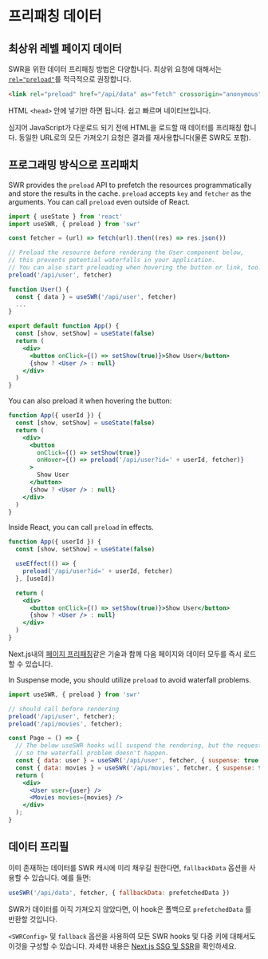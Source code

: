 # 프리패칭 데이터

## 최상위 레벨 페이지 데이터

SWR을 위한 데이터 프리패칭 방법은 다양합니다. 최상위 요청에 대해서는 [`rel="preload"`](https://developer.mozilla.org/en-US/docs/Web/HTML/Preloading_content)를 적극적으로 권장합니다.

```html
<link rel="preload" href="/api/data" as="fetch" crossorigin="anonymous">
```

HTML `<head>` 안에 넣기만 하면 됩니다. 쉽고 빠르며 네이티브입니다.

심지어 JavaScript가 다운로드 되기 전에 HTML을 로드할 때 데이터를 프리패칭 합니다. 동일한 URL로의 모든 가져오기 요청은 결과를 재사용합니다(물론 SWR도 포함).

## 프로그래밍 방식으로 프리패치

SWR provides the `preload` API to prefetch the resources programmatically and store the results in the cache. `preload` accepts `key` and `fetcher` as the arguments. You can call `preload` even outside of React.

```jsx
import { useState } from 'react'
import useSWR, { preload } from 'swr'

const fetcher = (url) => fetch(url).then((res) => res.json())

// Preload the resource before rendering the User component below,
// this prevents potential waterfalls in your application.
// You can also start preloading when hovering the button or link, too.
preload('/api/user', fetcher)

function User() {
  const { data } = useSWR('/api/user', fetcher)
  ...
}

export default function App() {
  const [show, setShow] = useState(false)
  return (
    <div>
      <button onClick={() => setShow(true)}>Show User</button>
      {show ? <User /> : null}
    </div>
  )
}
```

You can also preload it when hovering the button:

```jsx
function App({ userId }) {
  const [show, setShow] = useState(false)
  return (
    <div>
      <button
        onClick={() => setShow(true)}
        onHover={() => preload('/api/user?id=' + userId, fetcher)}
      >
        Show User
      </button>
      {show ? <User /> : null}
    </div>
  )
}
```

Inside React, you can call `preload` in effects.

```jsx
function App({ userId }) {
  const [show, setShow] = useState(false)

  useEffect(() => {
    preload('/api/user?id=' + userId, fetcher)
  }, [useId])

  return (
    <div>
      <button onClick={() => setShow(true)}>Show User</button>
      {show ? <User /> : null}
    </div>
  )
}
```

Next.js내의 [페이지 프리패칭](https://nextjs.org/docs/api-reference/next/router#routerprefetch)같은 기술과 함께 다음 페이지와 데이터 모두를 즉시 로드할 수 있습니다.

In Suspense mode, you should utilize `preload` to avoid waterfall problems.

```jsx
import useSWR, { preload } from 'swr'

// should call before rendering
preload('/api/user', fetcher);
preload('/api/movies', fetcher);

const Page = () => {
  // The below useSWR hooks will suspend the rendering, but the requests to `/api/user` and `/api/movies` have started by `preload` already,
  // so the waterfall problem doesn't happen.
  const { data: user } = useSWR('/api/user', fetcher, { suspense: true });
  const { data: movies } = useSWR('/api/movies', fetcher, { suspense: true });
  return (
    <div>
      <User user={user} />
      <Movies movies={movies} />
    </div>
  );
}
```

## 데이터 프리필

이미 존재하는 데이터를 SWR 캐시에 미리 채우길 원한다면, `fallbackData` 옵션을 사용할 수 있습니다. 예를 들면: 

```jsx
useSWR('/api/data', fetcher, { fallbackData: prefetchedData })
```

SWR가 데이터를 아직 가져오지 않았다면, 이 hook은 폴백으로 `prefetchedData` 를 반환할 것입니다. 

`<SWRConfig>` 및 `fallback` 옵션을 사용하여 모든 SWR hooks 및 다중 키에 대해서도 이것을 구성할 수 있습니다. 자세한 내용은 [Next.js SSG 및 SSR](/docs/with-nextjs)을 확인하세요.
